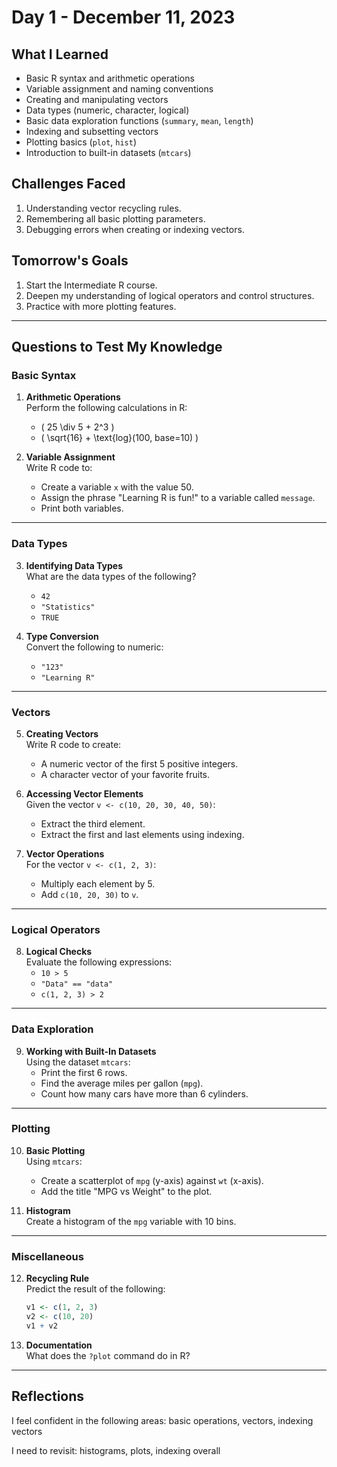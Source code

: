 # Day 1 - December 11, 2023

## What I Learned
- Basic R syntax and arithmetic operations
- Variable assignment and naming conventions
- Creating and manipulating vectors
- Data types (numeric, character, logical)
- Basic data exploration functions (`summary`, `mean`, `length`)
- Indexing and subsetting vectors
- Plotting basics (`plot`, `hist`)
- Introduction to built-in datasets (`mtcars`)

## Challenges Faced
1. Understanding vector recycling rules.
2. Remembering all basic plotting parameters.
3. Debugging errors when creating or indexing vectors.

## Tomorrow's Goals
1. Start the Intermediate R course.
2. Deepen my understanding of logical operators and control structures.
3. Practice with more plotting features.

---

## Questions to Test My Knowledge

### Basic Syntax
1. **Arithmetic Operations**  
   Perform the following calculations in R:
   - \( 25 \div 5 + 2^3 \)
   - \( \sqrt{16} + \text{log}(100, base=10) \)

2. **Variable Assignment**  
   Write R code to:
   - Create a variable `x` with the value 50.
   - Assign the phrase "Learning R is fun!" to a variable called `message`.
   - Print both variables.

---

### Data Types
3. **Identifying Data Types**  
   What are the data types of the following?
   - `42`
   - `"Statistics"`
   - `TRUE`

4. **Type Conversion**  
   Convert the following to numeric:
   - `"123"`
   - `"Learning R"`

---

### Vectors
5. **Creating Vectors**  
   Write R code to create:
   - A numeric vector of the first 5 positive integers.
   - A character vector of your favorite fruits.

6. **Accessing Vector Elements**  
   Given the vector `v <- c(10, 20, 30, 40, 50)`:
   - Extract the third element.
   - Extract the first and last elements using indexing.

7. **Vector Operations**  
   For the vector `v <- c(1, 2, 3)`:
   - Multiply each element by 5.
   - Add `c(10, 20, 30)` to `v`.

---

### Logical Operators
8. **Logical Checks**  
   Evaluate the following expressions:
   - `10 > 5`
   - `"Data" == "data"`
   - `c(1, 2, 3) > 2`

---

### Data Exploration
9. **Working with Built-In Datasets**  
   Using the dataset `mtcars`:
   - Print the first 6 rows.
   - Find the average miles per gallon (`mpg`).
   - Count how many cars have more than 6 cylinders.

---

### Plotting
10. **Basic Plotting**  
    Using `mtcars`:
    - Create a scatterplot of `mpg` (y-axis) against `wt` (x-axis).
    - Add the title "MPG vs Weight" to the plot.

11. **Histogram**  
    Create a histogram of the `mpg` variable with 10 bins.

---

### Miscellaneous
12. **Recycling Rule**  
    Predict the result of the following:
    ```R
    v1 <- c(1, 2, 3)
    v2 <- c(10, 20)
    v1 + v2
    ```

13. **Documentation**  
    What does the `?plot` command do in R?

---

## Reflections
I feel confident in the following areas:
basic operations, vectors, indexing vectors

I need to revisit:
histograms, plots, indexing overall

